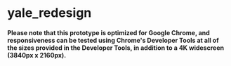 # yale_redesign

#### Please note that this prototype is optimized for Google Chrome, and responsiveness can be tested using Chrome's Developer Tools at all of the sizes provided in the Developer Tools, in addition to a 4K widescreen (3840px x 2160px).

